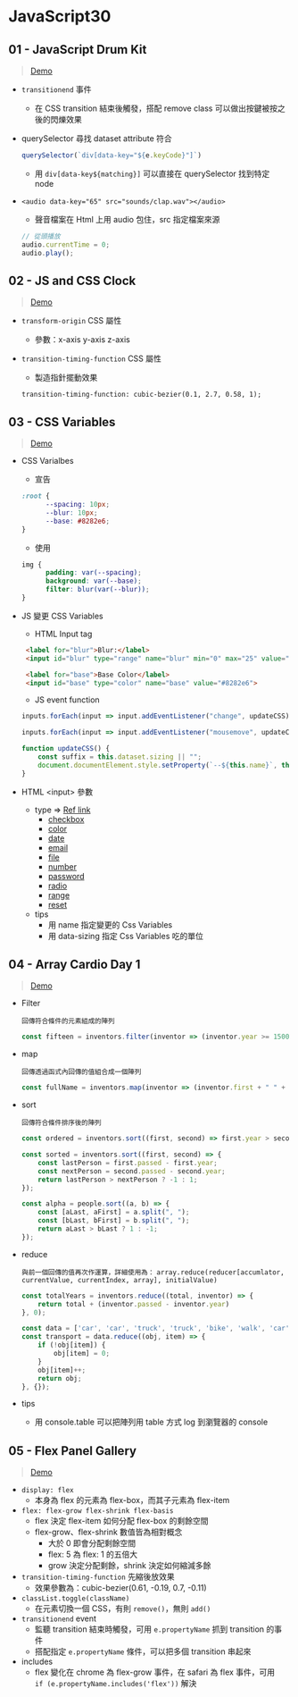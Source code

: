 # JavaScript30

## 01 - JavaScript Drum Kit

> [Demo](https://hcwxd.github.io/JavaScript30/01%20-%20JavaScript%20Drum%20Kit/index.html)

- `transitionend` 事件

  - 在 CSS transition 結束後觸發，搭配 remove class 可以做出按鍵被按之後的閃爍效果

- querySelector 尋找 dataset attribute 符合

  ```JavaScript
  querySelector(`div[data-key="${e.keyCode}"]`)
  ```

  - 用 `div[data-key${matching}]` 可以直接在 querySelector 找到特定 node

- `<audio data-key="65" src="sounds/clap.wav"></audio>`

  - 聲音檔案在 Html 上用 audio 包住，src 指定檔案來源

  ```javascript
  // 從頭播放
  audio.currentTime = 0;
  audio.play();
  ```



## 02 - JS and CSS Clock
> [Demo](https://hcwxd.github.io/JavaScript30/02%20-%20JS%20and%20CSS%20Clock/index.html)

- `transform-origin` CSS 屬性

  - 參數：x-axis y-axis z-axis

- `transition-timing-function` CSS 屬性

  - 製造指針擺動效果

  `transition-timing-function: cubic-bezier(0.1, 2.7, 0.58, 1);`



## 03 - CSS Variables
> [Demo](https://hcwxd.github.io/JavaScript30/03%20-%20CSS%20Variables/index.html)

- CSS Varialbes

  - 宣告

  ```css
  :root {
        --spacing: 10px;
        --blur: 10px;
        --base: #8282e6;
  }
  ```

  - 使用

  ```css
  img {
        padding: var(--spacing);
        background: var(--base);
        filter: blur(var(--blur));
  }
  ```

- JS 變更 CSS Variables

  - HTML Input tag

  ```html
   <label for="blur">Blur:</label>
   <input id="blur" type="range" name="blur" min="0" max="25" value="10" data-sizing="px">
  
   <label for="base">Base Color</label>
   <input id="base" type="color" name="base" value="#8282e6">
  ```

  - JS event function

  ```javascript
  inputs.forEach(input => input.addEventListener("change", updateCSS));
  
  inputs.forEach(input => input.addEventListener("mousemove", updateCSS));
  
  function updateCSS() {
      const suffix = this.dataset.sizing || "";
      document.documentElement.style.setProperty(`--${this.name}`, this.value + suffix);
  }
  ```

- HTML \<input> 參數

  - type => [Ref link](https://www.w3schools.com/tags/att_input_type.asp)
    - [checkbox](https://www.w3schools.com/tags/att_input_type_checkbox.asp)
    - [color](https://www.w3schools.com/tags/att_input_type_color.asp)
    - [date](https://www.w3schools.com/tags/att_input_type_date.asp)
    - [email](https://www.w3schools.com/tags/att_input_type_email.asp)
    - [file](https://www.w3schools.com/tags/att_input_type_file.asp)
    - [number](https://www.w3schools.com/tags/att_input_type_number.asp)
    - [password](https://www.w3schools.com/tags/att_input_type_password.asp)
    - [radio](https://www.w3schools.com/tags/att_input_type_radio.asp)
    - [range](https://www.w3schools.com/tags/att_input_type_range.asp)
    - [reset](https://www.w3schools.com/tags/att_input_type_reset.asp)
  - tips
    - 用 name 指定變更的 Css Variables
    - 用 data-sizing 指定 Css Variables 吃的單位



## 04 - Array Cardio Day 1
> [Demo](https://hcwxd.github.io/JavaScript30/04%20-%20Array%20Cardio%20Day%201/index.html)

- Filter

  `回傳符合條件的元素組成的陣列`

  ```JavaScript
  const fifteen = inventors.filter(inventor => (inventor.year >= 1500 && inventor.year < 1600))
  
  ```

- map

  `回傳透過函式內回傳的值組合成一個陣列`

  ```javascript
  const fullName = inventors.map(inventor => (inventor.first + " " + inventor.last));
  
  ```

- sort

  `回傳符合條件排序後的陣列`

  ```JavaScript
  const ordered = inventors.sort((first, second) => first.year > second.year ? 1 : -1);
  
  const sorted = inventors.sort((first, second) => {
      const lastPerson = first.passed - first.year;
      const nextPerson = second.passed - second.year;
      return lastPerson > nextPerson ? -1 : 1;
  });
  
  const alpha = people.sort((a, b) => {
      const [aLast, aFirst] = a.split(", ");
      const [bLast, bFirst] = b.split(", ");
      return aLast > bLast ? 1 : -1;
  });
  ```

- reduce

  `與前一個回傳的值再次作運算，詳細使用為：`
  `array.reduce(reducer[accumlator, currentValue, currentIndex, array], initialValue)`

  ```javascript
  const totalYears = inventors.reduce((total, inventor) => {
      return total + (inventor.passed - inventor.year)
  }, 0);
  
  const data = ['car', 'car', 'truck', 'truck', 'bike', 'walk', 'car', 'van', 'bike', 'walk', 'car', 'van', 'car']
  const transport = data.reduce((obj, item) => {
      if (!obj[item]) {
          obj[item] = 0;
      }
      obj[item]++;
      return obj;
  }, {});
  ```

- tips

  - 用 console.table 可以把陣列用 table 方式 log 到瀏覽器的 console



## 05 - Flex Panel Gallery

> [Demo](https://hcwxd.github.io/JavaScript30/05%20-%20Flex%20Panel%20Gallery/index.html)

- `display: flex`
  - 本身為 flex 的元素為 flex-box，而其子元素為 flex-item 
- `flex: flex-grow flex-shrink flex-basis`
  - flex 決定 flex-item 如何分配 flex-box 的剩餘空間
  - flex-grow、flex-shrink 數值皆為相對概念
    - 大於 0 即會分配剩餘空間
    - flex: 5 為 flex: 1 的五倍大
    - grow 決定分配剩餘，shrink 決定如何縮減多餘
- `transition-timing-function` 先縮後放效果
  - 效果參數為：cubic-bezier(0.61, -0.19, 0.7, -0.11)
- `classList.toggle(className)`
  - 在元素切換一個 CSS，有則 `remove()`，無則 `add()`
- `transitionend` event
  - 監聽 transition 結束時觸發，可用 `e.propertyName` 抓到 transition 的事件
  - 搭配指定 `e.propertyName` 條件，可以把多個 transition 串起來
- includes
  - flex 變化在 chrome 為 flex-grow 事件，在 safari 為 flex 事件，可用 `    if (e.propertyName.includes('flex')) ` 解決